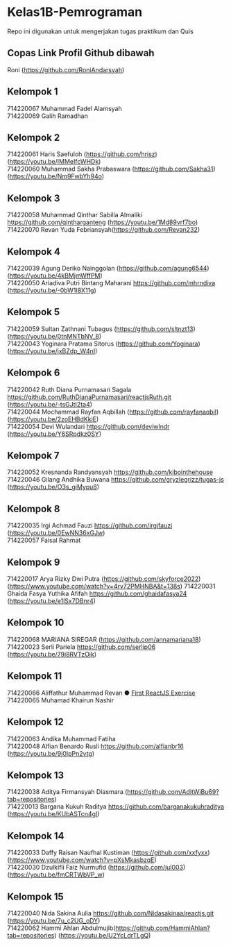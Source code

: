 # Kelas1B-Pemrograman
Repo ini digunakan untuk mengerjakan tugas praktikum dan Quis

## Copas Link Profil Github dibawah 
Roni (https://github.com/RoniAndarsyah)

## Kelompok 1
714220067 Muhammad Fadel Alamsyah <br>
714220069 Galih Ramadhan

## Kelompok 2
714220061 Haris Saefuloh (https://github.com/hrisz) (https://youtu.be/IMMeIfcWHDk)<br>
714220060 Muhammad Sakha Prabaswara (https://github.com/Sakha31) (https://youtu.be/Nm9FwbYh94o)

## Kelompok 3
714220058 Muhammad Qinthar Sabilla Almaliki <br> https://github.com/qintharganteng (https://youtu.be/1Md89vrf7bo)
714220070 Revan Yuda Febriansyah(https://github.com/Revan232)

## Kelompok 4
714220039 Agung Deriko Nainggolan (https://github.com/agung6544) (https://youtu.be/4kBMjmWffPM) <br>
714220050 Ariadiva Putri Bintang Maharani https://github.com/mhrndiva (https://youtu.be/-0bW1I8X11g)

## Kelompok 5
714220059 Sultan Zathnani Tubagus (https://github.com/sltnzt13) 
(https://youtu.be/0tnMNTbNV_8)<br>
714220043 Yoginara Pratama Sitorus (https://github.com/Yoginara) (https://youtu.be/jxBZdp_W4nI)

## Kelompok 6
714220042 Ruth Diana Purnamasari Sagala https://github.com/RuthDianaPurnamasari/reactjsRuth.git (https://youtu.be/-tsGJtI2ta4) <br>
714220044 Mochammad Rayfan Aqbillah (https://github.com/rayfanaqbil) (https://youtu.be/2zoEHBdKkjE)<br>
714220054 Devi Wulandari https://github.com/deviwlndr (https://youtu.be/Y6SRpdkz0SY)

## Kelompok 7
714220052 Kresnanda Randyansyah https://github.com/kibointhehouse <br>
714220046 Gilang Andhika Buwana https://github.com/gryzlegrizz/tugas-js (https://youtu.be/O3s_giMypu8)

## Kelompok 8
714220035 Irgi Achmad Fauzi https://github.com/irgifauzi (https://youtu.be/0EwNN36xGJw)<br> 
714220057 Faisal Rahmat

## Kelompok 9
714220017 Arya Rizky Dwi Putra  (https://github.com/skyforce2022) (https://www.youtube.com/watch?v=4rv72PMHNBA&t=138s)
714220031 Ghaida Fasya Yuthika Afifah https://github.com/ghaidafasya24 (https://youtu.be/e1lSx7DBnr4)

## Kelompok 10
714220068 MARIANA SIREGAR (https://github.com/annamariana18) <br>
714220023 Serli Pariela https://github.com/serlip06 (https://youtu.be/79i8RVTzOjk)

## Kelompok 11
714220066 Aliffathur Muhammad Revan ● [First ReactJS Exercise](https://github.com/SchoolAF/react-testJS)  
714220065 Muhamad Khairun Nashir

## Kelompok 12
714220063 Andika Muhammad Fatiha <br>
714220048 Alfian Benardo Rusli https://github.com/alfianbr16 (https://youtu.be/9j0IpPn2vtg)

## Kelompok 13
714220038 Aditya Firmansyah Diasmara (https://github.com/AditWiBu69?tab=repositories) <br>
714220013 Bargana Kukuh Raditya https://github.com/barganakukuhraditya (https://youtu.be/KUbASTcn4gI)

## Kelompok 14
714220033 Daffy Raisan Naufhal Kustiman (https://github.com/xxfyxx) (https://www.youtube.com/watch?v=pXsMkasbzqE) <br>
714220030 Dzulkifli Faiz Nurmufid (https://github.com/jul003) (https://youtu.be/fmCRTWbVP_w)

## Kelompok 15
714220040 Nida Sakina Aulia https://github.com/Nidasakinaa/reactjs.git (https://youtu.be/7u_c2UG_oDY) <br>
714220062 Hammi Ahlan Abdulmujib(https://github.com/HammiAhlan?tab=repositories) (https://youtu.be/U2YcLdrTLgQ)
